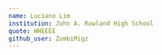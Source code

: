 ```yaml
---
name: Luciano Lim
institution: John A. Rowland High School
quote: WHEEEE
github_user: ZombiMigz
---
```

